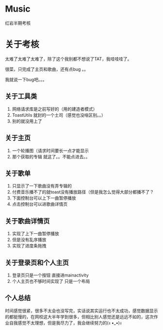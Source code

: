 # Music
红岩半期考核

# 关于考核

太难了太难了太难了，除了这个我别都不想说了TAT，我哇哇哇了。

很菜，只完成了主页和歌曲，还有点bug 。。

我就说一下bug吧。。。

## 关于工具类

1. 网络请求库是之前写好的（用的建造者模式）
2. ToastUtils 就封的一个土司（感觉也没啥区别。。）
3. 别的就没用上了

## 关于主页

1. 一个轮播图（请求时间要长一点才能显示
2. 那个获取的专辑 就这了。。不能点进去。。

## 关于歌单

1. 只显示了一下歌曲没有弄专辑的
2. 付费音乐播不了的就toast没有播放路径（但是我怎么觉得大部分都播不了？
3. 下面控制台可以上下一曲暂停播放
4. 点击控制台可以进歌曲详情页

## 关于歌曲详情页

1. 实现了上下一曲暂停播放
2. 但是没有乱序播放
3. 实现了进度条拖拽

## 关于登录页和个人主页

1. 登录页只是一个按钮 直接进mainactivity
2. 个人主页也不够时间实现了 只是一个布局

## 个人总结

时间感觉很紧，很多不太会也没写完，实话说其实运行也不太成功，感觉数据显示的都挺慢的，在网校这大半年学到很多，但相比别人感觉还是远远不如的，这次作业自我感觉不太理想，但是我尽力了，我会继续努力的(ง •_•)ง